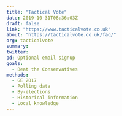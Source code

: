 ```yaml
---
title: "Tactical Vote"
date: 2019-10-31T08:36:03Z
draft: false
link: "https://www.tacticalvote.co.uk"
about: "https://tacticalvote.co.uk/faq/"
org: tacticalvote
summary: 
twitter:
pd: Optional email signup
goals:
  - Beat the Conservatives
methods:
  - GE 2017
  - Polling data
  - By-elections
  - Historical information
  - Local knowledge
---
```



